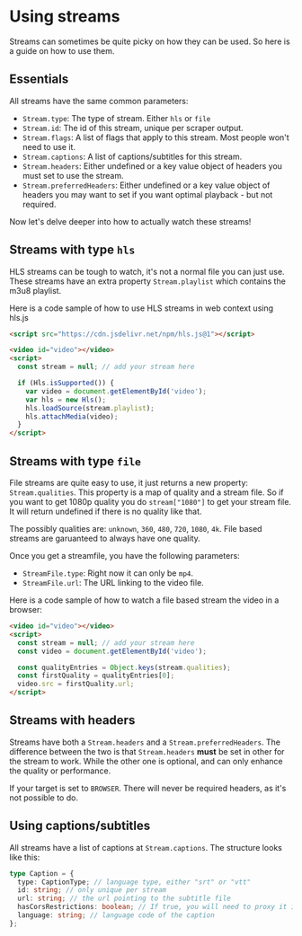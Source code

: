 # Using streams

Streams can sometimes be quite picky on how they can be used. So here is a guide on how to use them.

## Essentials

All streams have the same common parameters:
 - `Stream.type`: The type of stream. Either `hls` or `file`
 - `Stream.id`: The id of this stream, unique per scraper output.
 - `Stream.flags`: A list of flags that apply to this stream. Most people won't need to use it.
 - `Stream.captions`: A list of captions/subtitles for this stream.
 - `Stream.headers`: Either undefined or a key value object of headers you must set to use the stream.
 - `Stream.preferredHeaders`: Either undefined or a key value object of headers you may want to set if you want optimal playback - but not required.

Now let's delve deeper into how to actually watch these streams!

## Streams with type `hls`

HLS streams can be tough to watch, it's not a normal file you can just use.
These streams have an extra property `Stream.playlist` which contains the m3u8 playlist.

Here is a code sample of how to use HLS streams in web context using hls.js

```html
<script src="https://cdn.jsdelivr.net/npm/hls.js@1"></script>

<video id="video"></video>
<script>
  const stream = null; // add your stream here

  if (Hls.isSupported()) {
    var video = document.getElementById('video');
    var hls = new Hls();
    hls.loadSource(stream.playlist);
    hls.attachMedia(video);
  }
</script>
```

## Streams with type `file`

File streams are quite easy to use, it just returns a new property: `Stream.qualities`.
This property is a map of quality and a stream file. So if you want to get 1080p quality you do `stream["1080"]` to get your stream file. It will return undefined if there is no quality like that.

The possibly qualities are: `unknown`, `360`, `480`, `720`, `1080`, `4k`.
File based streams are garuanteed to always have one quality.

Once you get a streamfile, you have the following parameters:
 - `StreamFile.type`: Right now it can only be `mp4`.
 - `StreamFile.url`: The URL linking to the video file.

Here is a code sample of how to watch a file based stream the video in a browser:

```html
<video id="video"></video>
<script>
  const stream = null; // add your stream here
  const video = document.getElementById('video');

  const qualityEntries = Object.keys(stream.qualities);
  const firstQuality = qualityEntries[0];
  video.src = firstQuality.url;
</script>
```

## Streams with headers

Streams have both a `Stream.headers` and a `Stream.preferredHeaders`.
The difference between the two is that `Stream.headers` **must** be set in other for the stream to work. While the other one is optional, and can only enhance the quality or performance.

If your target is set to `BROWSER`. There will never be required headers, as it's not possible to do.

## Using captions/subtitles

All streams have a list of captions at `Stream.captions`. The structure looks like this:
```ts
type Caption = {
  type: CaptionType; // language type, either "srt" or "vtt"
  id: string; // only unique per stream
  url: string; // the url pointing to the subtitle file
  hasCorsRestrictions: boolean; // If true, you will need to proxy it if you're running in a browser
  language: string; // language code of the caption
};
```

